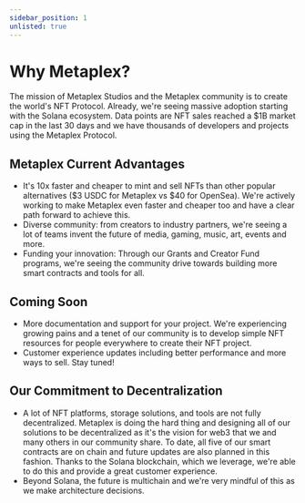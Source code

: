 ```yaml
---
sidebar_position: 1
unlisted: true
---
```


# Why Metaplex?
The mission of Metaplex Studios and the Metaplex community is to create the world's NFT Protocol. Already, we're seeing massive adoption starting with the Solana ecosystem. Data points are NFT sales reached a $1B market cap in the last 30 days and we have thousands of developers and projects using the Metaplex Protocol. 

## Metaplex Current Advantages 
* It's 10x faster and cheaper to mint and sell NFTs than other popular alternatives ($3 USDC for Metaplex vs $40 for OpenSea). We're actively working to make Metaplex even faster and cheaper too and have a clear path forward to achieve this.
* Diverse community: from creators to industry partners, we're seeing a lot of teams invent the future of media, gaming, music, art, events and more. 
* Funding your innovation: Through our Grants and Creator Fund programs, we're seeing the community drive towards building more smart contracts and tools for all. 

## Coming Soon
* More documentation and support for your project. We're experiencing growing pains and a tenet of our community is to develop simple NFT resources for people everywhere to create their NFT project. 
* Customer experience updates including better performance and more ways to sell. Stay tuned! 

## Our Commitment to Decentralization 
* A lot of NFT platforms, storage solutions, and tools are not fully decentralized. Metaplex is doing the hard thing and designing all of our solutions to be decentralized as it's the vision for web3 that we and many others in our community share. To date, all five of our smart contracts are on chain and future updates are also planned in this fashion. Thanks to the Solana blockchain, which we leverage, we're able to do this and provide a great customer experience. 
* Beyond Solana, the future is multichain and we're very mindful of this as we make architecture decisions. 
